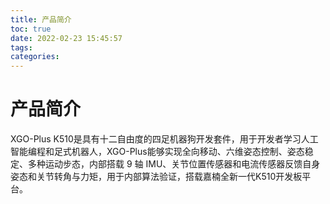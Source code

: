 ```yaml
---
title: 产品简介
toc: true
date: 2022-02-23 15:45:57
tags:
categories: 
---
```

# 产品简介
XGO-Plus K510是具有十二自由度的四足机器狗开发套件，用于开发者学习人工智能编程和足式机器人，XGO-Plus能够实现全向移动、六维姿态控制、姿态稳定、多种运动步态，内部搭载 9 轴 IMU、关节位置传感器和电流传感器反馈自身姿态和关节转角与力矩，用于内部算法验证，搭载嘉楠全新一代K510开发板平台。
